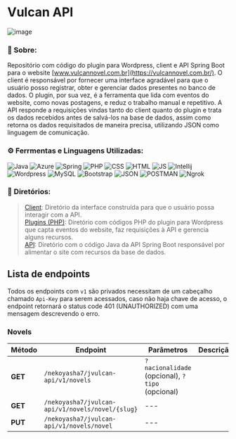 # Vulcan API

![image](https://github.com/NeveScript/Vulcan-API/assets/123518676/41cbe60b-883b-423d-b89f-f54b792882be)

### 🔎 Sobre:
Repositório com código do plugin para Wordpress, client e API Spring Boot para o website [www.vulcannovel.com.br](https://vulcannovel.com.br/).
O client é responsável por fornecer uma interface agradável para que o usuário posso registrar, obter e gerenciar dados presentes no banco de dados. O plugin, por sua vez, é a ferramenta que lida com eventos do website, como novas postagens, e reduz o trabalho manual e repetitivo.
A API responde a requisições vindas tanto do client quanto do plugin e trata os dados recebidos antes de salvá-los na base de dados, assim como retorna os dados requisitados de maneira precisa, utilizando JSON como linguagem de comunicação.

### ⚙ Ferrmentas e Linguagens Utilizadas:
![Java](https://img.shields.io/badge/Java-orange?style=for-the-badge&logo=java-8&logoColor=white) 
![Azure](https://img.shields.io/badge/Azure-blue?style=for-the-badge&logo=microsoft-azure&logoColor=white) 
![Spring](https://img.shields.io/badge/Spring%20Boot-green?style=for-the-badge&logo=spring-boot&logoColor=white) 
![PHP](https://img.shields.io/badge/PHP-blue?style=for-the-badge&logo=php&logoColor=white) 
![CSS](https://img.shields.io/badge/CSS-purple?style=for-the-badge&logo=css-3&logoColor=white) 
![HTML](https://img.shields.io/badge/HTML-orange?style=for-the-badge&logo=HTML&logoColor=white)
![JS](https://img.shields.io/badge/JavaScript-yellow?style=for-the-badge&logo=javascript&logoColor=white)
![Intellij](https://img.shields.io/badge/Intellij%20IDEA-gray?style=for-the-badge&logo=intellij-idea&logoColor=white) 
![Wordpress](https://img.shields.io/badge/Wordpress-black?style=for-the-badge&logo=wordpress&logoColor=white) 
![MySQL](https://img.shields.io/badge/MySQL-red?style=for-the-badge&logo=mysql&logoColor=white) 
![Bootstrap](https://img.shields.io/badge/Bootstrap-cyan?style=for-the-badge&logo=bootstrap&logoColor=black) 
![JSON](https://img.shields.io/badge/JSON-yellow?style=for-the-badge&logo=json&logoColor=black) 
![POSTMAN](https://img.shields.io/badge/postman-white?style=for-the-badge&logo=postman&logoColor=red) 
![Ngrok](https://img.shields.io/badge/ngrok-black?style=for-the-badge&logo=ngrok&logoColor=red) 

### 📁 Diretórios:
> [Client](https://github.com/NeveScript/Vulcan-API/tree/master/src/main/client): Diretório da interface construída para que o usuário possa interagir com a API. <br>
> [Plugins (PHP)](https://github.com/NeveScript/Vulcan-API/tree/master/src/main/php): Diretório com códigos PHP do plugin para Wordpress que capta eventos do website, faz requisições à API e gerencia alguns recursos. <br>
> [API](https://github.com/NeveScript/Vulcan-API/tree/master/src/main/java/br/com/vulcan/jvulcan/api): Diretório com o código Java da API Spring Boot responsável por alimentar o site com recursos da base de dados.

## Lista de endpoints
Todos os endpoints com ``v1`` são privados necessitam de um cabeçalho chamado ``Api-Key`` para serem acessados, caso não haja chave de acesso, o endpoint retornará o status code 401 (UNAUTHORIZED) com uma mensagem descrevendo o erro.

### Novels

| Método  | Endpoint                                   | Parâmetros                                          | Descrição                                   |
|---------|--------------------------------------------|-----------------------------------------------------|---------------------------------------------|
| **GET** |``/nekoyasha7/jvulcan-api/v1/novels``       | ``?nacionalidade`` (opcional), ``?tipo`` (opcional) |                                             |
| **GET** |``/nekoyasha7/jvulcan-api/v1/novels/novel/{slug}`` |---                                                  |                                             |
| **PUT** |``/nekoyasha7/jvulcan-api/v1/novels/novel`` |---                                                  |                                             |

